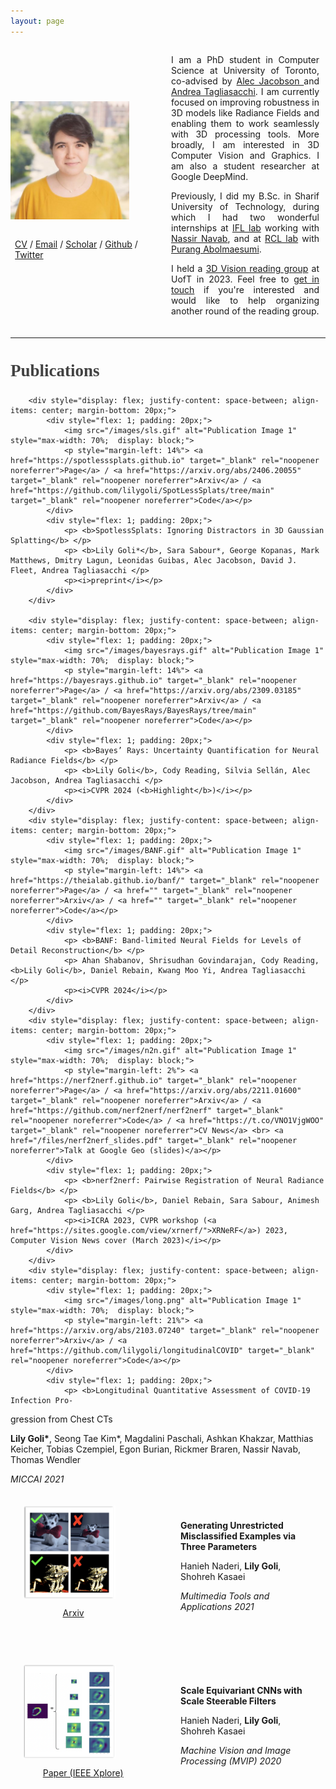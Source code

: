 ```yaml
---
layout: page
---
```


<div style="display: flex; justify-content: space-between; align-items: center;">
        <div style="flex: 1; padding-right: 20px;">
            <img src="images/lily.jpg" alt="Your Image" style="max-width: 80%;  display: block;">
            <br>
            <p style="margin-left: 3%"><a href="/files/cv.pdf">CV</a>  /  <a href="mailto:lily.goli@mail.utoronto.ca">Email</a>  /  <a href="https://scholar.google.com/citations?user=2wnyE-8AAAAJ&hl=en">Scholar</a>  /  <a href="https://github.com/lilygoli">Github</a>  /  <a href="https://twitter.com/lily_goli">Twitter</a></p> 
        </div>
        <div style="flex: 1; padding-left: 0px; padding-right: 10px">
            <p style="text-align: justify;">I am a PhD student in Computer Science at University of Toronto, co-advised by <a href="https://www.cs.toronto.edu/~jacobson" target="_blank" rel="noopener noreferrer"> Alec Jacobson </a> and <a href="https://taiya.github.io" target="_blank" rel="noopener noreferrer">Andrea Tagliasacchi</a>. I am currently focused on improving robustness in 3D models like Radiance Fields and enabling them to work seamlessly with 3D processing tools. More broadly, I am interested in 3D Computer Vision and Graphics. I am also a student researcher at Google DeepMind.</p>
            <p style="text-align: justify;">Previously, I did my B.Sc. in Sharif University of Technology, during which I had two wonderful internships at <a href="https://www.cs.cit.tum.de/en/camp/labs-locations/ifl-lab/" target="_blank" rel="noopener noreferrer">IFL lab</a> working with <a href="https://www.professoren.tum.de/en/navab-nassir" target="_blank" rel="noopener noreferrer">Nassir Navab</a>, and at <a href="https://rcl.ece.ubc.ca/" target="_blank" rel="noopener noreferrer">RCL lab</a> with <a href="https://ece.ubc.ca/purang-abolmaesumi/" target="_blank" rel="noopener noreferrer">Purang Abolmaesumi</a>.</p>
              <p style="text-align: justify;"> I held a <a href="https://3dvisionreadinggroup.github.io/" target="_blank" rel="noopener noreferrer">3D Vision reading group</a> at UofT in 2023.  Feel free to <a href="mailto:lily.goli@mail.utoronto.ca" >get in touch</a> if you're interested and would like to help organizing another round of the reading group.</p>  
        </div>
</div>
<hr style="margin-top: 20px; margin-bottom: 20px;">
<div>
        <h2 style="color: #424242;font-size: 27px; font-family: Helvetica-light, serif;">Publications</h2>

        <div style="display: flex; justify-content: space-between; align-items: center; margin-bottom: 20px;">
            <div style="flex: 1; padding: 20px;">
                <img src="/images/sls.gif" alt="Publication Image 1" style="max-width: 70%;  display: block;">
                <p style="margin-left: 14%"> <a href="https://spotlesssplats.github.io" target="_blank" rel="noopener noreferrer">Page</a> / <a href="https://arxiv.org/abs/2406.20055" target="_blank" rel="noopener noreferrer">Arxiv</a> / <a href="https://github.com/lilygoli/SpotLessSplats/tree/main" target="_blank" rel="noopener noreferrer">Code</a></p>
            </div>
            <div style="flex: 1; padding: 20px;">
                <p> <b>SpotlessSplats: Ignoring Distractors in 3D Gaussian Splatting</b> </p>
                <p> <b>Lily Goli*</b>, Sara Sabour*, George Kopanas, Mark Matthews, Dmitry Lagun, Leonidas Guibas, Alec Jacobson, David J. Fleet, Andrea Tagliasacchi </p>
                <p><i>preprint</i></p>
            </div>
        </div>
        
        <div style="display: flex; justify-content: space-between; align-items: center; margin-bottom: 20px;">
            <div style="flex: 1; padding: 20px;">
                <img src="/images/bayesrays.gif" alt="Publication Image 1" style="max-width: 70%;  display: block;">
                <p style="margin-left: 14%"> <a href="https://bayesrays.github.io" target="_blank" rel="noopener noreferrer">Page</a> / <a href="https://arxiv.org/abs/2309.03185" target="_blank" rel="noopener noreferrer">Arxiv</a> / <a href="https://github.com/BayesRays/BayesRays/tree/main" target="_blank" rel="noopener noreferrer">Code</a></p>
            </div>
            <div style="flex: 1; padding: 20px;">
                <p> <b>Bayes’ Rays: Uncertainty Quantification for Neural Radiance Fields</b> </p>
                <p> <b>Lily Goli</b>, Cody Reading, Silvia Sellán, Alec Jacobson, Andrea Tagliasacchi </p>
                <p><i>CVPR 2024 (<b>Highlight</b>)</i></p>
            </div>
        </div>
        <div style="display: flex; justify-content: space-between; align-items: center; margin-bottom: 20px;">
            <div style="flex: 1; padding: 20px;">
                <img src="/images/BANF.gif" alt="Publication Image 1" style="max-width: 70%;  display: block;">
                <p style="margin-left: 14%"> <a href="https://theialab.github.io/banf/" target="_blank" rel="noopener noreferrer">Page</a> / <a href="" target="_blank" rel="noopener noreferrer">Arxiv</a> / <a href="" target="_blank" rel="noopener noreferrer">Code</a></p>
            </div>
            <div style="flex: 1; padding: 20px;">
                <p> <b>BANF: Band-limited Neural Fields for Levels of Detail Reconstruction</b> </p>
                <p> Ahan Shabanov, Shrisudhan Govindarajan, Cody Reading, <b>Lily Goli</b>, Daniel Rebain, Kwang Moo Yi, Andrea Tagliasacchi </p>
                <p><i>CVPR 2024</i></p>
            </div>
        </div>
        <div style="display: flex; justify-content: space-between; align-items: center; margin-bottom: 20px;">
            <div style="flex: 1; padding: 20px;">
                <img src="/images/n2n.gif" alt="Publication Image 1" style="max-width: 70%;  display: block;">
                <p style="margin-left: 2%"> <a href="https://nerf2nerf.github.io" target="_blank" rel="noopener noreferrer">Page</a> / <a href="https://arxiv.org/abs/2211.01600" target="_blank" rel="noopener noreferrer">Arxiv</a> / <a href="https://github.com/nerf2nerf/nerf2nerf" target="_blank" rel="noopener noreferrer">Code</a> / <a href="https://t.co/VNO1VjgWOO" target="_blank" rel="noopener noreferrer">CV News</a> <br> <a href="/files/nerf2nerf_slides.pdf" target="_blank" rel="noopener noreferrer">Talk at Google Geo (slides)</a></p>
            </div>
            <div style="flex: 1; padding: 20px;">
                <p> <b>nerf2nerf: Pairwise Registration of Neural Radiance Fields</b> </p>
                <p> <b>Lily Goli</b>, Daniel Rebain, Sara Sabour, Animesh Garg, Andrea Tagliasacchi </p>
                <p><i>ICRA 2023, CVPR workshop (<a href="https://sites.google.com/view/xrnerf/">XRNeRF</a>) 2023, Computer Vision News cover (March 2023)</i></p>
            </div>
        </div>
        <div style="display: flex; justify-content: space-between; align-items: center; margin-bottom: 20px;">
            <div style="flex: 1; padding: 20px;">
                <img src="/images/long.png" alt="Publication Image 1" style="max-width: 70%;  display: block;">
                <p style="margin-left: 21%"> <a href="https://arxiv.org/abs/2103.07240" target="_blank" rel="noopener noreferrer">Arxiv</a> / <a href="https://github.com/lilygoli/longitudinalCOVID" target="_blank" rel="noopener noreferrer">Code</a></p>
            </div>
            <div style="flex: 1; padding: 20px;">
                <p> <b>Longitudinal Quantitative Assessment of COVID-19 Infection Pro-
gression from Chest CTs</b> </p>
                <p> <b>Lily Goli*</b>, Seong Tae Kim*, Magdalini Paschali, Ashkan Khakzar, Matthias Keicher, Tobias Czempiel, Egon Burian, Rickmer Braren, Nassir Navab, Thomas Wendler </p>
                <p><i>MICCAI 2021</i></p>
            </div>
        </div>
        <div style="display: flex; justify-content: space-between; align-items: center; margin-bottom: 20px;">
            <div style="flex: 1; padding: 20px;">
                <img src="/images/adv1.png" alt="Publication Image 1" style="max-width: 70%; display: block;">
                <p style="margin-left: 30%"> <a href="https://arxiv.org/abs/2103.07640" target="_blank" rel="noopener noreferrer">Arxiv</a></p>
            </div>
            <div style="flex: 1; padding: 20px;">
                <p> <b>Generating Unrestricted Misclassified Examples via Three Parameters</b> </p>
                <p> Hanieh Naderi, <b>Lily Goli</b>, Shohreh Kasaei</p>
                <p><i> Multimedia Tools and Applications 2021</i></p>
            </div>
        </div> 
        <div style="display: flex; justify-content: space-between; align-items: center; margin-bottom: 20px;">
            <div style="flex: 1; padding: 20px;">
                <img src="/images/adv2.png" alt="Publication Image 1" style="max-width: 70%;  display: block;">
                <p style="margin-left: 15%"> <a href="https://ieeexplore.ieee.org/document/9116889" target="_blank" rel="noopener noreferrer">Paper (IEEE Xplore)</a></p>
            </div>
            <div style="flex: 1; padding: 20px;">
                <p> <b>Scale Equivariant CNNs with Scale Steerable Filters</b> </p>
                <p> Hanieh Naderi, <b>Lily Goli</b>, Shohreh Kasaei</p>
                <p><i> Machine Vision and Image Processing (MVIP) 2020</i></p>
            </div>
        </div> 
    </div>
